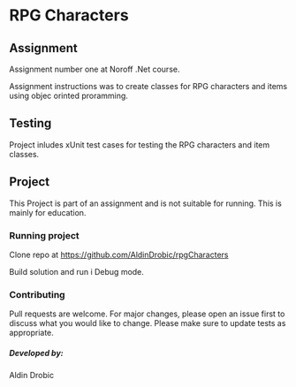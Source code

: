 # RPG Characters
## Assignment
Assignment number one at Noroff .Net course. 

Assignment instructions was to create classes for RPG characters and items using objec orinted proramming. 

## Testing
Project inludes xUnit test cases for testing the RPG characters and item classes.


## Project

This Project is part of an assignment and is not suitable for running. This is mainly for education.
### Running project
Clone repo at https://github.com/AldinDrobic/rpgCharacters

Build solution and run i Debug mode.

### Contributing
Pull requests are welcome. For major changes, please open an issue first to discuss what you would like to change.
Please make sure to update tests as appropriate.

##### Developed by:
Aldin Drobic
